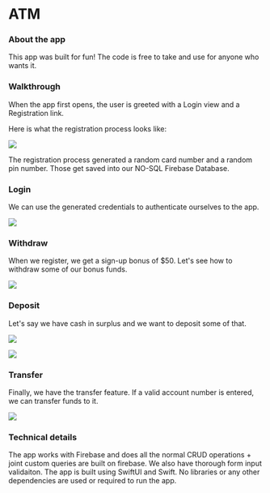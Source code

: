# ATM
### About the app

This app was built for fun! The code is free to take and use for anyone who wants it.

### Walkthrough

When the app first opens, the user is greeted with a Login view and a Registration link.

Here is what the registration process looks like:

<img src="https://i.ibb.co/qk0Qt8W/vlc-ZEOOFk-FFYv.gif">

The registration process generated a random card number and a random pin number. Those get saved into our NO-SQL Firebase Database.

### Login

We can use the generated credentials to authenticate ourselves to the app.

<img src="https://i.ibb.co/mBqQDnH/vlc-7-U6-XAy-Hw-LW.gif">

### Withdraw

When we register, we get a sign-up bonus of $50. Let's see how to withdraw some of our bonus funds.

<img src="https://i.ibb.co/hBmLmr2/vlc-ZHay-Qo-Cv8-H.gif">

### Deposit
Let's say we have cash in surplus and we want to deposit some of that.

![](https://i.ibb.co/nwRDmXJ/vlc-d6-Wy1-Jx-I26.gif)

<img src="https://i.ibb.co/nwRDmXJ/vlc-d6-Wy1-Jx-I26.gif">

### Transfer

Finally, we have the transfer feature. If a valid account number is entered, we can transfer funds to it.

<img src="https://i.ibb.co/Y8JN71n/vlc-Ya-Ul3dstgl.gif">

### Technical details

The app works with Firebase and does all the normal CRUD operations + joint custom queries are built on firebase.
We also have thorough form input validaiton.
The app is built using SwiftUI and Swift.
No libraries or any other dependencies are used or required to run the app.
